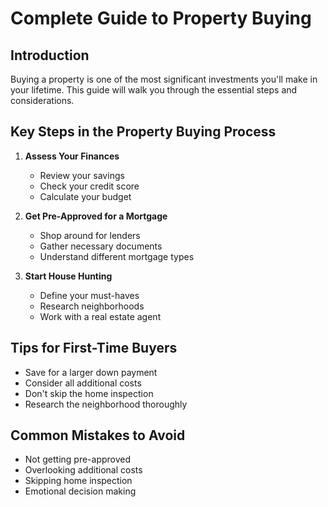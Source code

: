 # Complete Guide to Property Buying

## Introduction
Buying a property is one of the most significant investments you'll make in your lifetime. This guide will walk you through the essential steps and considerations.

## Key Steps in the Property Buying Process

1. **Assess Your Finances**
   - Review your savings
   - Check your credit score
   - Calculate your budget

2. **Get Pre-Approved for a Mortgage**
   - Shop around for lenders
   - Gather necessary documents
   - Understand different mortgage types

3. **Start House Hunting**
   - Define your must-haves
   - Research neighborhoods
   - Work with a real estate agent

## Tips for First-Time Buyers

- Save for a larger down payment
- Consider all additional costs
- Don't skip the home inspection
- Research the neighborhood thoroughly

## Common Mistakes to Avoid

- Not getting pre-approved
- Overlooking additional costs
- Skipping home inspection
- Emotional decision making
